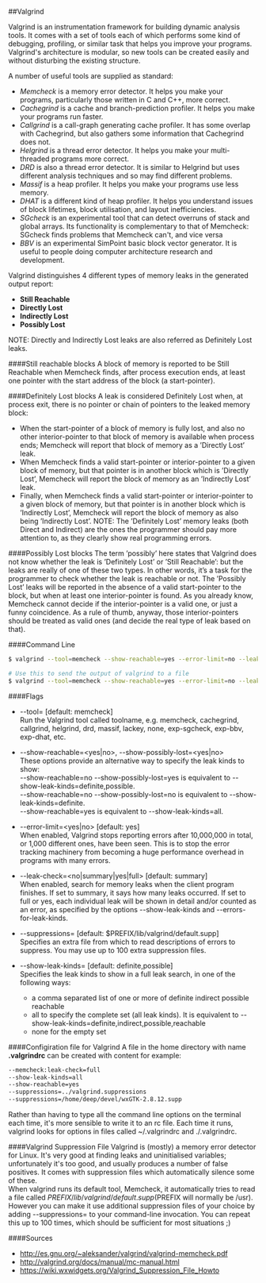 ##Valgrind

Valgrind is an instrumentation framework for building dynamic analysis tools. It comes with a set of tools each of which performs some kind of debugging, profiling, or similar task that helps you improve your programs. Valgrind's architecture is modular, so new tools can be created easily and without disturbing the existing structure.  

A number of useful tools are supplied as standard:  
- *Memcheck* is a memory error detector. It helps you make your programs, particularly those written in C and C++, more correct.
- *Cachegrind* is a cache and branch-prediction profiler. It helps you make your programs run faster.
- *Callgrind* is a call-graph generating cache profiler. It has some overlap with Cachegrind, but also gathers some information that Cachegrind does not.
- *Helgrind* is a thread error detector. It helps you make your multi-threaded programs more correct.
- *DRD* is also a thread error detector. It is similar to Helgrind but uses different analysis techniques and so may find different problems.
- *Massif* is a heap profiler. It helps you make your programs use less memory.
- *DHAT* is a different kind of heap profiler. It helps you understand issues of block lifetimes, block utilisation, and layout inefficiencies.
- *SGcheck* is an experimental tool that can detect overruns of stack and global arrays. Its functionality is complementary to that of Memcheck: SGcheck finds problems that Memcheck can't, and vice versa
- *BBV* is an experimental SimPoint basic block vector generator. It is useful to people doing computer architecture research and development.

Valgrind distinguishes 4 different types of memory leaks in the generated output report:  
- **Still Reachable**
- **Directly Lost**
- **Indirectly Lost**
- **Possibly Lost**

NOTE: Directly and Indirectly Lost leaks are also referred as Definitely Lost leaks.  


####Still reachable blocks
A block of memory is reported to be Still Reachable when Memcheck finds, after process execution ends, at least one pointer with the start address of the block (a start-pointer).

####Definitely Lost blocks
A leak is considered Definitely Lost when, at process exit, there is no pointer or chain of pointers to the leaked memory block:  
- When the start-pointer of a block of memory is fully lost, and also no other interior-pointer to that block of memory is available when process ends; Memcheck will report that block of memory as a ’Directly Lost’ leak.
- When Memcheck finds a valid start-pointer or interior-pointer to a given block of memory, but that pointer is in another block which is ’Directly Lost’, Memcheck will report the block of memory as an ’Indirectly Lost’ leak.
- Finally, when Memcheck finds a valid start-pointer or interior-pointer to a given block of memory, but that pointer is in another block which is ’Indirectly Lost’, Memcheck will report the block of memory as also being ’Indirectly Lost’.
NOTE: The ’Definitely Lost’ memory leaks (both Direct and Indirect) are the ones the programmer should pay more attention to, as they clearly show real programming errors.

####Possibly Lost blocks
The term ’possibly’ here states that Valgrind does not know whether the leak is ’Definitely Lost’ or ’Still Reachable’: but the leaks are really of one of these two types. In other words, it’s a task for the programmer to check whether the leak is reachable or not. The ’Possibly Lost’ leaks will be reported in the absence of a valid start-pointer to the block, but when at least one interior-pointer is found. As you already know, Memcheck cannot decide if the interior-pointer is a valid one, or just a funny coincidence. As a rule of thumb, anyway, those interior-pointers should be treated as valid ones (and decide the real type of leak based on that).


####Command Line
```sh
$ valgrind --tool=memcheck --show-reachable=yes --error-limit=no --leak-check=full --suppressions=<file.supp> someprog

# Use this to send the output of valgrind to a file
$ valgrind --tool=memcheck --show-reachable=yes --error-limit=no --leak-check=full --suppressions=<file.supp> someprog 2>&1 | tee -a ~/fileName.txt
```

####Flags
- --tool=<toolname> [default: memcheck]  
Run the Valgrind tool called toolname, e.g. memcheck, cachegrind, callgrind, helgrind, drd, massif, lackey, none, exp-sgcheck, exp-bbv, exp-dhat, etc.

- --show-reachable=<yes|no>, --show-possibly-lost=<yes|no>  
These options provide an alternative way to specify the leak kinds to show:  
--show-reachable=no --show-possibly-lost=yes is equivalent to --show-leak-kinds=definite,possible.  
--show-reachable=no --show-possibly-lost=no is equivalent to --show-leak-kinds=definite.  
--show-reachable=yes is equivalent to --show-leak-kinds=all.

- --error-limit=<yes|no> [default: yes]  
When enabled, Valgrind stops reporting errors after 10,000,000 in total, or 1,000 different ones, have been seen. This is to stop the error tracking machinery from becoming a huge performance overhead in programs with many errors.

- --leak-check=<no|summary|yes|full> [default: summary]  
When enabled, search for memory leaks when the client program finishes. If set to summary, it says how many leaks occurred. If set to full or yes, each individual leak will be shown in detail and/or counted as an error, as specified by the options --show-leak-kinds and --errors-for-leak-kinds.

- --suppressions=<filename> [default: $PREFIX/lib/valgrind/default.supp]  
Specifies an extra file from which to read descriptions of errors to suppress. You may use up to 100 extra suppression files.

- --show-leak-kinds=<set> [default: definite,possible]  
Specifies the leak kinds to show in a full leak search, in one of the following ways:  
    - a comma separated list of one or more of definite indirect possible reachable
    - all to specify the complete set (all leak kinds). It is equivalent to --show-leak-kinds=definite,indirect,possible,reachable
    - none for the empty set

####Configiration file for Valgrind
A file in the home directory with name **.valgrindrc** can be created with content for example:  
```sh
--memcheck:leak-check=full
--show-leak-kinds=all
--show-reachable=yes
--suppressions=../valgrind.suppressions
--suppressions=/home/deep/devel/wxGTK-2.8.12.supp
```
Rather than having to type all the command line options on the terminal each time, it's more sensible to write it to an rc file. Each time it runs, valgrind looks for options in files called ~/.valgrindrc and ./.valgrindrc.

####Valgrind Suppression File
Valgrind is (mostly) a memory error detector for Linux. It's very good at finding leaks and uninitialised variables; unfortunately it's too good, and usually produces a number of false positives. It comes with suppression files which automatically silence some of these.  
When valgrind runs its default tool, Memcheck, it automatically tries to read a file called $PREFIX/lib/valgrind/default.supp ($PREFIX will normally be /usr). However you can make it use additional suppression files of your choice by adding --suppressions=<filename> to your command-line invocation. You can repeat this up to 100 times, which should be sufficient for most situations ;)


####Sources
- http://es.gnu.org/~aleksander/valgrind/valgrind-memcheck.pdf
- http://valgrind.org/docs/manual/mc-manual.html
- https://wiki.wxwidgets.org/Valgrind_Suppression_File_Howto
